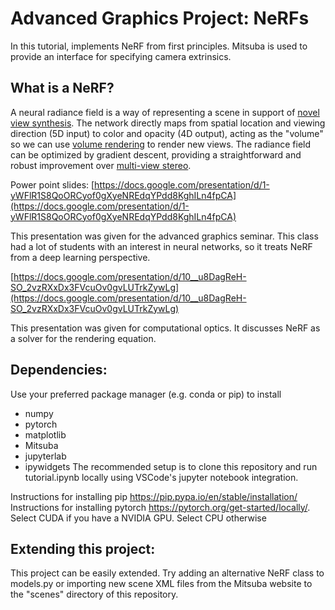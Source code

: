 # Advanced Graphics Project: NeRFs
In this tutorial, implements NeRF from first principles. Mitsuba is used to provide an interface for specifying camera extrinsics.

## What is a NeRF?

A neural radiance field is a way of representing a scene in support of [novel view synthesis](https://en.wikipedia.org/wiki/View_synthesis). The network directly maps from spatial location and viewing direction (5D input) to color and opacity (4D output), acting as the "volume" so we can use [volume rendering](https://en.wikipedia.org/wiki/Volume_rendering) to render new views. The radiance field can be optimized by gradient descent, providing a straightforward and robust improvement over [multi-view stereo](https://carlos-hernandez.org/papers/fnt_mvs_2015.pdf).

Power point slides:
[https://docs.google.com/presentation/d/1-yWFlR1S8QoORCyof0gXyeNREdqYPdd8KghILn4fpCA](https://docs.google.com/presentation/d/1-yWFlR1S8QoORCyof0gXyeNREdqYPdd8KghILn4fpCA)

This presentation was given for the advanced graphics seminar. This class had a lot of students with an interest in neural networks, so it treats NeRF from a deep learning perspective.

[https://docs.google.com/presentation/d/10__u8DagReH-SO_2vzRXxDx3FVcuOv0gvLUTrkZywLg](https://docs.google.com/presentation/d/10__u8DagReH-SO_2vzRXxDx3FVcuOv0gvLUTrkZywLg)

This presentation was given for computational optics. It discusses NeRF as a solver for the rendering equation.

## Dependencies:
Use your preferred package manager (e.g. conda or pip) to install
* numpy
* pytorch
* matplotlib
* Mitsuba
* jupyterlab
* ipywidgets
The recommended setup is to clone this repository and run tutorial.ipynb locally using VSCode's jupyter notebook integration.

Instructions for installing pip https://pip.pypa.io/en/stable/installation/
Instructions for installing pytorch https://pytorch.org/get-started/locally/. Select CUDA if you have a NVIDIA GPU. Select CPU otherwise

## Extending this project:
This project can be easily extended. Try adding an alternative NeRF class to models.py or importing new scene XML files from the Mitsuba website to the "scenes"
directory of this repository.
